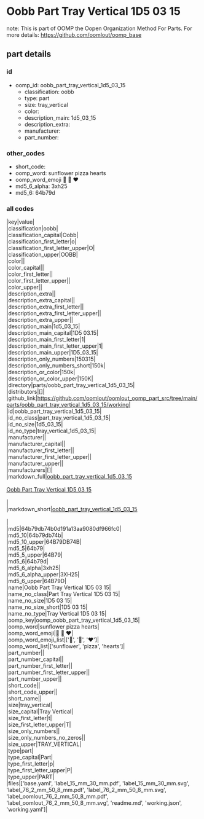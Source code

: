 # Oobb Part Tray Vertical 1D5 03 15  

note: This is part of OOMP the Oopen Organization Method For Parts. For more details: https://github.com/oomlout/oomp_base

##  part details





### id
* oomp_id: oobb_part_tray_vertical_1d5_03_15
  * classification: oobb
  * type: part
  * size: tray_vertical
  * color: 
  * description_main: 1d5_03_15
  * description_extra: 
  * manufacturer: 
  * part_number: 

### other_codes
* short_code: 
* oomp_word: sunflower pizza hearts
* oomp_word_emoji :sunflower: :pizza: :hearts:
* md5_6_alpha: 3xh25
* md5_6: 64b79d

### all codes 
|key|value|  
|classification|oobb|  
|classification_capital|Oobb|  
|classification_first_letter|o|  
|classification_first_letter_upper|O|  
|classification_upper|OOBB|  
|color||  
|color_capital||  
|color_first_letter||  
|color_first_letter_upper||  
|color_upper||  
|description_extra||  
|description_extra_capital||  
|description_extra_first_letter||  
|description_extra_first_letter_upper||  
|description_extra_upper||  
|description_main|1d5_03_15|  
|description_main_capital|1D5 03.15|  
|description_main_first_letter|1|  
|description_main_first_letter_upper|1|  
|description_main_upper|1D5_03_15|  
|description_only_numbers|150315|  
|description_only_numbers_short|150k|  
|description_or_color|150k|  
|description_or_color_upper|150K|  
|directory|parts/oobb_part_tray_vertical_1d5_03_15|  
|distributors|[]|  
|github_link|https://github.com/oomlout/oomlout_oomp_part_src/tree/main/parts/oobb_part_tray_vertical_1d5_03_15/working|  
|id|oobb_part_tray_vertical_1d5_03_15|  
|id_no_class|part_tray_vertical_1d5_03_15|  
|id_no_size|1d5_03_15|  
|id_no_type|tray_vertical_1d5_03_15|  
|manufacturer||  
|manufacturer_capital||  
|manufacturer_first_letter||  
|manufacturer_first_letter_upper||  
|manufacturer_upper||  
|manufacturers|[]|  
|markdown_full|[oobb_part_tray_vertical_1d5_03_15](https://github.com/oomlout/oomlout_oomp_part_src/tree/main/parts/oobb_part_tray_vertical_1d5_03_15/working)<br>[](https://github.com/oomlout/oomlout_oomp_part_src/tree/main/parts/oobb_part_tray_vertical_1d5_03_15/working)<br>[Oobb Part Tray Vertical 1D5 03 15](https://github.com/oomlout/oomlout_oomp_part_src/tree/main/parts/oobb_part_tray_vertical_1d5_03_15/working)<br><br>|  
|markdown_short|[oobb_part_tray_vertical_1d5_03_15](https://github.com/oomlout/oomlout_oomp_part_src/tree/main/parts/oobb_part_tray_vertical_1d5_03_15/working)<br><br>|  
|md5|64b79db74b0d191a13aa9080df966fc0|  
|md5_10|64b79db74b|  
|md5_10_upper|64B79DB74B|  
|md5_5|64b79|  
|md5_5_upper|64B79|  
|md5_6|64b79d|  
|md5_6_alpha|3xh25|  
|md5_6_alpha_upper|3XH25|  
|md5_6_upper|64B79D|  
|name|Oobb Part Tray Vertical 1D5 03 15|  
|name_no_class|Part Tray Vertical 1D5 03 15|  
|name_no_size|1D5 03 15|  
|name_no_size_short|1D5 03 15|  
|name_no_type|Tray Vertical 1D5 03 15|  
|oomp_key|oomp_oobb_part_tray_vertical_1d5_03_15|  
|oomp_word|sunflower pizza hearts|  
|oomp_word_emoji|:sunflower: :pizza: :hearts:|  
|oomp_word_emoji_list|[':sunflower:', ':pizza:', ':hearts:']|  
|oomp_word_list|['sunflower', 'pizza', 'hearts']|  
|part_number||  
|part_number_capital||  
|part_number_first_letter||  
|part_number_first_letter_upper||  
|part_number_upper||  
|short_code||  
|short_code_upper||  
|short_name||  
|size|tray_vertical|  
|size_capital|Tray Vertical|  
|size_first_letter|t|  
|size_first_letter_upper|T|  
|size_only_numbers||  
|size_only_numbers_no_zeros||  
|size_upper|TRAY_VERTICAL|  
|type|part|  
|type_capital|Part|  
|type_first_letter|p|  
|type_first_letter_upper|P|  
|type_upper|PART|  
|files|['base.yaml', 'label_15_mm_30_mm.pdf', 'label_15_mm_30_mm.svg', 'label_76_2_mm_50_8_mm.pdf', 'label_76_2_mm_50_8_mm.svg', 'label_oomlout_76_2_mm_50_8_mm.pdf', 'label_oomlout_76_2_mm_50_8_mm.svg', 'readme.md', 'working.json', 'working.yaml']|  
